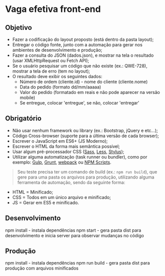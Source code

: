# Vaga efetiva front-end

## Objetivo

* Fazer a codificação do layout proposto (está dentro da pasta layout);
* Entregar o código fonte, junto com a automação para gerar nos ambientes de desenvolvimento e produção;
* Fazer a consulta do JSON (dados.json), e mostrar na tela o resultado (usar XMLHttp​Request ou Fetch API);
* Se o usuário pesquisar um código que não existe (ex.: QWE-728), mostrar a tela de erro (tem no layout);
* O resultado deve exibir os seguintes dados:
    + Número de ordem (cliente.id) - nome do cliente (cliente.nome)
    + Data do pedido (formato dd/mm/aaaaa)
    + Valor do pedido (formatado em reais e não pode aparecer na versão mobile)
    + Se entregue, colocar 'entregue', se não, colocar 'entregar'

## Obrigatório

* Não usar nenhum framework ou library (ex.: Bootstrap, jQuery e etc...);
* Código Cross-browser (suporte para a última versão de cada browser);
* Escrever o JavaScript em ES6+ (JS Moderno);
* Escrever o HTML da forma mais semântica possível;
* Usar algum pré-processador CSS ([Sass](http://sass-lang.com), [Less](http://lesscss.org), [Stylus](http://stylus-lang.com));
* Utilizar alguma automatização (task runner ou bundler), como por exemplo: [Gulp](http://gulpjs.com), [Grunt](http://gruntjs.com), [webpack](https://webpack.js.org/) ou [NPM Scripts](https://docs.npmjs.com/misc/scripts).

> Seu teste precisa ter um comando de build (ex.: `npm run build`), que gere para uma pasta os arquivos para produção, utilizando alguma ferramenta de automação, sendo da seguinte forma:

* HTML = Minificado;
* CSS = Todos em um único arquivo e minificado;
* JS = Gerar em ES5 e minificado.

## Desenvolvimento
npm install - instala dependências
npm start - gera pasta dist para desenvolvimento e inicia server para observar mudanças no código

## Produção
npm install - instala dependências
npm run build - gera pasta dist para produção com arquivos minificados